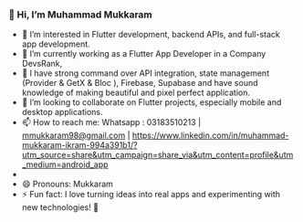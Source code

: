 ### 👋 Hi, I’m Muhammad Mukkaram  
- 👀 I’m interested in Flutter development, backend APIs, and full-stack app development.  
- 🌱 I’m currently working as a Flutter App Developer in a Company DevsRank,
- 🌱 I have strong command over API integration, state management (Provider & GetX & Bloc ), Firebase, Supabase and have sound knowledge of making beautiful and pixel perfect application.  
- 💞️ I’m looking to collaborate on Flutter projects, especially mobile and desktop applications.  
- 📫 How to reach me:  Whatsapp : 03183510213 | mmukkaram98@gmail.com | https://www.linkedin.com/in/muhammad-mukkaram-ikram-994a391b1/?utm_source=share&utm_campaign=share_via&utm_content=profile&utm_medium=android_app
-   
- 😄 Pronouns: Mukkaram 
- ⚡ Fun fact: I love turning ideas into real apps and experimenting with new technologies! 🚀  


<!---
mukkaram98/mukkaram98 is a ✨ special ✨ repository because its `README.md` (this file) appears on your GitHub profile.
You can click the Preview link to take a look at your changes.
--->
